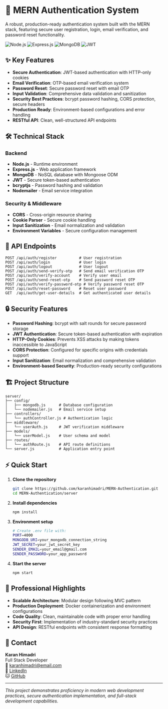 # 🔐 MERN Authentication System

A robust, production-ready authentication system built with the MERN stack, featuring secure user registration, login, email verification, and password reset functionality.

![Node.js](https://img.shields.io/badge/Node.js-339933?style=flat-square&logo=nodedotjs&logoColor=white)
![Express.js](https://img.shields.io/badge/Express.js-000000?style=flat-square&logo=express&logoColor=white)
![MongoDB](https://img.shields.io/badge/MongoDB-47A248?style=flat-square&logo=mongodb&logoColor=white)
![JWT](https://img.shields.io/badge/JWT-000000?style=flat-square&logo=jsonwebtokens&logoColor=white)

## ✨ Key Features

- **Secure Authentication**: JWT-based authentication with HTTP-only cookies
- **Email Verification**: OTP-based email verification system
- **Password Reset**: Secure password reset with email OTP
- **Input Validation**: Comprehensive data validation and sanitization
- **Security Best Practices**: bcrypt password hashing, CORS protection, secure headers
- **Production Ready**: Environment-based configurations and error handling
- **RESTful API**: Clean, well-structured API endpoints

## 🛠️ Technical Stack

### Backend
- **Node.js** - Runtime environment
- **Express.js** - Web application framework
- **MongoDB** - NoSQL database with Mongoose ODM
- **JWT** - Secure token-based authentication
- **bcryptjs** - Password hashing and validation
- **Nodemailer** - Email service integration

### Security & Middleware
- **CORS** - Cross-origin resource sharing
- **Cookie Parser** - Secure cookie handling
- **Input Sanitization** - Email normalization and validation
- **Environment Variables** - Secure configuration management

## 🚀 API Endpoints

```
POST /api/auth/register          # User registration
POST /api/auth/login             # User login
POST /api/auth/logout            # User logout
POST /api/auth/send-verify-otp   # Send email verification OTP
POST /api/auth/verify-account    # Verify user email
POST /api/auth/send-reset-otp    # Send password reset OTP
POST /api/auth/verify-password-otp # Verify password reset OTP
POST /api/auth/reset-password    # Reset user password
GET  /api/auth/get-user-details  # Get authenticated user details
```

## 🔒 Security Features

- **Password Hashing**: bcrypt with salt rounds for secure password storage
- **JWT Authentication**: Secure token-based authentication with expiration
- **HTTP-Only Cookies**: Prevents XSS attacks by making tokens inaccessible to JavaScript
- **CORS Protection**: Configured for specific origins with credentials support
- **Input Sanitization**: Email normalization and comprehensive validation
- **Environment-based Security**: Production-ready security configurations

## 🏗️ Project Structure

```
server/
├── config/
│   ├── mongodb.js      # Database configuration
│   └── nodemailer.js   # Email service setup
├── controllers/
│   └── authController.js # Authentication logic
├── middleware/
│   └── userAuth.js     # JWT verification middleware
├── models/
│   └── userModel.js    # User schema and model
├── routes/
│   └── authRoute.js    # API route definitions
└── server.js           # Application entry point
```

## ⚡ Quick Start

1. **Clone the repository**
   ```bash
   git clone https://github.com/karanhimadri/MERN-Authentication.git
   cd MERN-Authentication/server
   ```

2. **Install dependencies**
   ```bash
   npm install
   ```

3. **Environment setup**
   ```bash
   # Create .env file with:
   PORT=4000
   MONGODB_URI=your_mongodb_connection_string
   JWT_SECRET=your_jwt_secret_key
   SENDER_EMAIL=your_email@gmail.com
   SENDER_PASSWORD=your_app_password
   ```

4. **Start the server**
   ```bash
   npm start
   ```

## 🎯 Professional Highlights

- **Scalable Architecture**: Modular design following MVC pattern
- **Production Deployment**: Docker containerization and environment configurations
- **Code Quality**: Clean, maintainable code with proper error handling
- **Security First**: Implementation of industry-standard security practices
- **API Design**: RESTful endpoints with consistent response formatting

## 📧 Contact

**Karan Himadri**  
Full Stack Developer  
📧 [karanhimadri@email.com](mailto:karanhimadri@email.com)  
🔗 [LinkedIn](https://linkedin.com/in/karanhimadri)  
🐱 [GitHub](https://github.com/karanhimadri)

---

*This project demonstrates proficiency in modern web development practices, secure authentication implementation, and full-stack development capabilities.*
